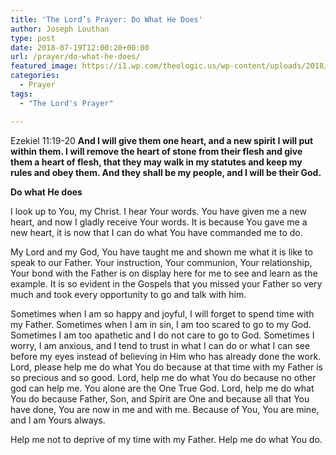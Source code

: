 ```yaml
---
title: 'The Lord’s Prayer: Do What He Does'
author: Joseph Louthan
type: post
date: 2018-07-19T12:00:20+00:00
url: /prayer/do-what-he-does/
featured_image: https://i1.wp.com/theologic.us/wp-content/uploads/2018/07/115004187.jpg?resize=825%2C510
categories:
  - Prayer
tags:
  - "The Lord's Prayer"

---
```

<p class="p1">
  Ezekiel 11:19-20 <b>And I will give them one heart, and a new spirit I will put within them. I will remove the heart of stone from their flesh and give them a heart of flesh, that they may walk in my statutes and keep my rules and obey them. And they shall be my people, and I will be their God.</b>
</p>

<p class="p1">
  <b>Do what He does </b>
</p>

<p class="p1">
  I look up to You, my Christ. I hear Your words. You have given me a new heart, and now I gladly receive Your words. It is because You gave me a new heart, it is now that I can do what You have commanded me to do.
</p>

<p class="p1">
  My Lord and my God, You have taught me and shown me what it is like to speak to our Father. Your instruction, Your communion, Your relationship, Your bond with the Father is on display here for me to see and learn as the example. It is so evident in the Gospels that you missed your Father so very much and took every opportunity to go and talk with him.
</p>

<p class="p1">
  Sometimes when I am so happy and joyful, I will forget to spend time with my Father. Sometimes when I am in sin, I am too scared to go to my God. Sometimes I am too apathetic and I do not care to go to God. Sometimes I worry, I am anxious, and I tend to trust in what I can do or what I can see before my eyes instead of believing in Him who has already done the work. Lord, please help me do what You do because at that time with my Father is so precious and so good. Lord, help me do what You do because no other god can help me. You alone are the One True God. Lord, help me do what You do because Father, Son, and Spirit are One and because all that You have done, You are now in me and with me. Because of You, You are mine, and I am Yours always.
</p>

<p class="p1">
  Help me not to deprive of my time with my Father. Help me do what You do.
</p>